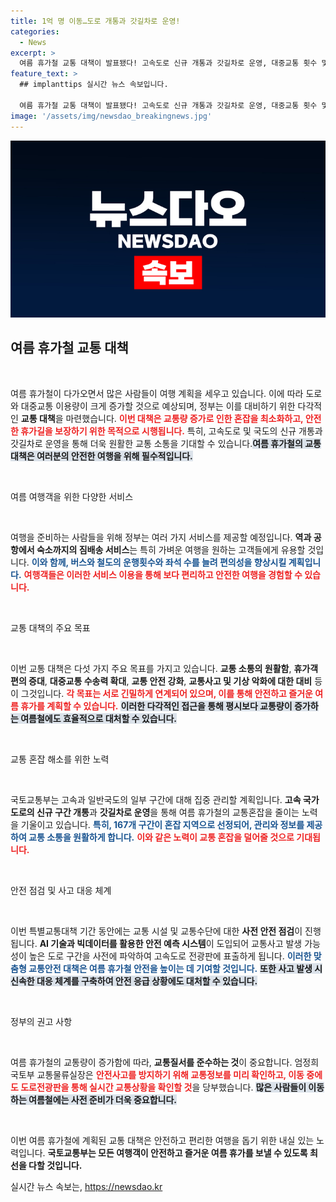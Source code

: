 ```yaml
---
title: 1억 명 이동…도로 개통과 갓길차로 운영!
categories:
  - News
excerpt: >
  여름 휴가철 교통 대책이 발표됐다! 고속도로 신규 개통과 갓길차로 운영, 대중교통 횟수 및 좌석 대폭 증가! 안전하고 편리한 여행을 위해 AI로 사고예측까지! 휴가 계획 중이라면 필독!
feature_text: >
  ## implanttips 실시간 뉴스 속보입니다.

  여름 휴가철 교통 대책이 발표됐다! 고속도로 신규 개통과 갓길차로 운영, 대중교통 횟수 및 좌석 대폭 증가! 안전하고 편리한 여행을 위해 AI로 사고예측까지! 휴가 계획 중이라면 필독!
image: '/assets/img/newsdao_breakingnews.jpg'
---
```


<p><img src="/assets/img/newsdao_breakingnews.jpg" alt="implanttips 속보" /></p>

<h2 data-ke-size="size26">여름 휴가철 교통 대책</h2>

<p data-ke-size="size16">&nbsp;</p>

<p>여름 휴가철이 다가오면서 많은 사람들이 여행 계획을 세우고 있습니다. 이에 따라 도로와 대중교통 이용량이 크게 증가할 것으로 예상되며, 정부는 이를 대비하기 위한 다각적인 <b>교통 대책</b>을 마련했습니다. <b><span style="color: #ee2323;">이번 대책은 교통량 증가로 인한 혼잡을 최소화하고, 안전한 휴가길을 보장하기 위한 목적으로 시행됩니다.</span></b> 특히, 고속도로 및 국도의 신규 개통과 갓길차로 운영을 통해 더욱 원활한 교통 소통을 기대할 수 있습니다.<b><span style="background-color: #21538527;">여름 휴가철의 교통 대책은 여러분의 안전한 여행을 위해 필수적입니다.</span></b> </p>

<p data-ke-size="size16">&nbsp;</p>

<p>여름 여행객을 위한 다양한 서비스 </p>

<p data-ke-size="size16">&nbsp;</p>

<p>여행을 준비하는 사람들을 위해 정부는 여러 가지 서비스를 제공할 예정입니다. <b>역과 공항에서 숙소까지의 짐배송 서비스</b>는 특히 가벼운 여행을 원하는 고객들에게 유용할 것입니다. <b><span style="color: #1a5490;">이와 함께, 버스와 철도의 운행횟수와 좌석 수를 늘려 편의성을 향상시킬 계획입니다.</span></b> <b><span style="color: #ee2323;">여행객들은 이러한 서비스 이용을 통해 보다 편리하고 안전한 여행을 경험할 수 있습니다.</span></b> </p>

<p data-ke-size="size16">&nbsp;</p>

<p>교통 대책의 주요 목표 </p>

<p data-ke-size="size16">&nbsp;</p>

<p>이번 교통 대책은 다섯 가지 주요 목표를 가지고 있습니다. <b>교통 소통의 원활함</b>, <b>휴가객 편의 증대</b>, <b>대중교통 수송력 확대</b>, <b>교통 안전 강화</b>, <b>교통사고 및 기상 악화에 대한 대비</b> 등이 그것입니다. <b><span style="color: #ee2323;">각 목표는 서로 긴밀하게 연계되어 있으며, 이를 통해 안전하고 즐거운 여름 휴가를 계획할 수 있습니다.</span></b> <b><span style="background-color: #21538527;">이러한 다각적인 접근을 통해 평시보다 교통량이 증가하는 여름철에도 효율적으로 대처할 수 있습니다.</span></b> </p>

<p data-ke-size="size16">&nbsp;</p>

<p>교통 혼잡 해소를 위한 노력 </p>

<p data-ke-size="size16">&nbsp;</p>

<p>국토교통부는 고속과 일반국도의 일부 구간에 대해 집중 관리할 계획입니다. <b>고속 국가 도로의 신규 구간 개통</b>과 <b>갓길차로 운영</b>을 통해 여름 휴가철의 교통혼잡을 줄이는 노력을 기울이고 있습니다. <b><span style="color: #1a5490;">특히, 167개 구간이 혼잡 지역으로 선정되어, 관리와 정보를 제공하여 교통 소통을 원활하게 합니다.</span></b> <b><span style="color: #ee2323;">이와 같은 노력이 교통 혼잡을 덜어줄 것으로 기대됩니다.</span></b></p>

<p data-ke-size="size16">&nbsp;</p>

<p>안전 점검 및 사고 대응 체계 </p>

<p data-ke-size="size16">&nbsp;</p>

<p>이번 특별교통대책 기간 동안에는 교통 시설 및 교통수단에 대한 <b>사전 안전 점검</b>이 진행됩니다. <b>AI 기술과 빅데이터를 활용한 안전 예측 시스템</b>이 도입되어 교통사고 발생 가능성이 높은 도로 구간을 사전에 파악하여 고속도로 전광판에 표출하게 됩니다. <b><span style="color: #1a5490;">이러한 맞춤형 교통안전 대책은 여름 휴가철 안전을 높이는 데 기여할 것입니다.</span></b> <b><span style="background-color: #21538527;">또한 사고 발생 시 신속한 대응 체계를 구축하여 안전 응급 상황에도 대처할 수 있습니다.</span></b> </p>

<p data-ke-size="size16">&nbsp;</p>

<p>정부의 권고 사항 </p>

<p data-ke-size="size16">&nbsp;</p>

<p>여름 휴가철의 교통량이 증가함에 따라, <b>교통질서를 준수하는 것</b>이 중요합니다. 엄정희 국토부 교통물류실장은 <b><span style="color: #ee2323;">안전사고를 방지하기 위해 교통정보를 미리 확인하고, 이동 중에도 도로전광판을 통해 실시간 교통상황을 확인할 것</span></b>을 당부했습니다. <b><span style="background-color: #21538527;">많은 사람들이 이동하는 여름철에는 사전 준비가 더욱 중요합니다.</span></b></p>

<p data-ke-size="size16">&nbsp;</p>

<p>이번 여름 휴가철에 계획된 교통 대책은 안전하고 편리한 여행을 돕기 위한 내실 있는 노력입니다. <b>국토교통부는 모든 여행객이 안전하고 즐거운 여름 휴가를 보낼 수 있도록 최선을 다할 것입니다.</b> </p>
실시간 뉴스 속보는, <a href="https://newsdao.kr" rel="dofollow">https://newsdao.kr</a>



